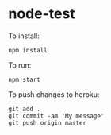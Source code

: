 # node-test
To install:

    npm install
    
To run:

    npm start
  
To push changes to heroku:

    git add .
    git commit -am 'My message'
    git push origin master
